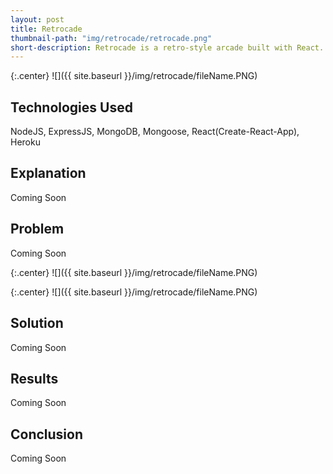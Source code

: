 ```yaml
---
layout: post
title: Retrocade
thumbnail-path: "img/retrocade/retrocade.png"
short-description: Retrocade is a retro-style arcade built with React.
---
```


{:.center}
![]({{ site.baseurl }}/img/retrocade/fileName.PNG)

## Technologies Used

NodeJS, ExpressJS, MongoDB, Mongoose, React(Create-React-App), Heroku

## Explanation

Coming Soon

## Problem

Coming Soon

{:.center}
![]({{ site.baseurl }}/img/retrocade/fileName.PNG)

{:.center}
![]({{ site.baseurl }}/img/retrocade/fileName.PNG)

## Solution

Coming Soon

## Results

Coming Soon

## Conclusion

Coming Soon